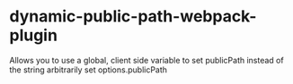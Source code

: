 # dynamic-public-path-webpack-plugin
Allows you to use a global, client side variable to set publicPath instead of the string arbitrarily set options.publicPath
